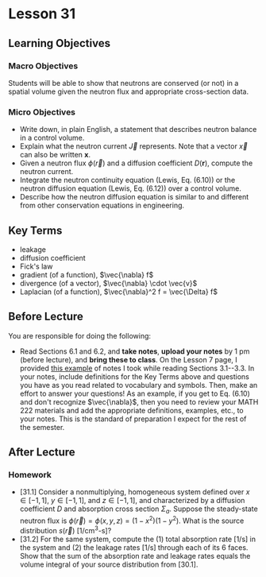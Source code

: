 # Lesson 31

## Learning Objectives

### Macro Objectives

Students will be able to show that neutrons are conserved (or not) in a spatial volume given the neutron flux and appropriate cross-section data.

### Micro Objectives

 - Write down, in plain English, a statement that describes neutron balance in a control volume.
 - Explain what the neutron current $\vec{J}$ represents.  Note that a vector $\vec{x}$ can also be written $\mathbf{x}$.
 - Given a neutron flux $\phi(\vec{r})$ and a diffusion coefficient $D(\mathbf{r})$, compute the neutron current.
 - Integrate the neutron continuity equation (Lewis, Eq. (6.10)) or the neutron diffusion equation (Lewis, Eq. (6.12)) over a control volume.
 - Describe how the neutron diffusion equation is similar to and different from other conservation equations in engineering.

## Key Terms

 - leakage
 - diffusion coefficient
 - Fick's law
 - gradient (of a function), $\vec{\nabla} f$
 - divergence (of a vector),  $\vec{\nabla} \cdot \vec{v}$
 - Laplacian (of a function), $\vec{\nabla}^2 f = \vec{\Delta} f$


## Before Lecture

You are responsible for doing the following:

  - Read Sections 6.1 and 6.2, and **take notes**, **upload your notes** by 1 pm (before lecture), and **bring these to class**.  On the Lesson 7 page, I provided [this example](https://k-state.instructure.com/courses/144758/files/33983345/download?download_frd=1) of notes I took while reading Sections 3.1--3.3.  In your notes, include definitions for the Key Terms above and questions you have as you read related to vocabulary and symbols. Then, make an effort to answer your questions!  As an example, if you get to Eq. (6.10) and don't recognize $\vec{\nabla}$, then you need to review your MATH 222 materials and add the appropriate definitions, examples, etc., to your notes.  This is the standard of preparation I expect for the rest of the semester.
 

## After Lecture

### Homework

  - [31.1] Consider a nonmultiplying, homogeneous system defined over $x \in [-1, 1]$, $y \in [-1, 1]$, and $z \in [-1, 1]$, and characterized by a 
           diffusion coefficient $D$ and absorption cross section $\Sigma_a$. 
           Suppose the steady-state neutron flux is $\phi(\vec{r}) = \phi(x, y, z) = (1-x^2)(1-y^2)$.
           What is the source distribution $s(\vec{r})$ [1/cm$^3$-s]?
  - [31.2] For the same system, compute the (1) total absorption rate [1/s] in the system and (2) the leakage rates [1/s] through each of its 6 faces.
           Show that the sum of the absorption rate and leakage rates equals the volume integral of your source distribution from [30.1].

